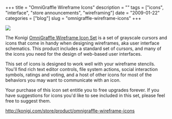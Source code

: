 +++
title = "OmniGraffle Wireframe Icons"
description = ""
tags = ["icons", "interface", "store announcements", "wireframing"]
date = "2009-01-22"
categories = ["blog"]
slug = "omnigraffle-wireframe-icons"
+++



  <div class="notebook-screenshot"><a href="http://shop.konigi.com/product/omnigraffle-wireframe-icons?q=store/product/omnigraffle-wireframe-icons"><img src="http://media.konigi.com/notebook/omnigraffle-wireframe-icons.jpg" class="notebook-image" /></a></div><p>The Konigi <a href="http://shop.konigi.com/product/omnigraffle-wireframe-icons?q=store/product/omnigraffle-wireframe-icons">OmniGraffle Wireframe Icon Set</a> is a set of grayscale cursors and icons that come in handy when designing wireframes, aka user interface schematics. This product includes a standard set of cursors, and many of the icons you need for the design of web-based user interfaces.</p>
<p>This set of icons is designed to work well with your wireframe stencils. You'll find rich text editor controls, file system actions, social interaction symbols, ratings and voting, and a host of other icons for most of the behaviors you may want to communicate with an icon.</p>
<p>Your purchase of this icon set entitle you to free upgrades forever. If you have suggestions for icons you'd like to see included in this set, please feel free to suggest them.</p>
    
  <a href="http://shop.konigi.com/product/omnigraffle-wireframe-icons?q=store/product/omnigraffle-wireframe-icons">http://konigi.com/store/product/omnigraffle-wireframe-icons</a>

